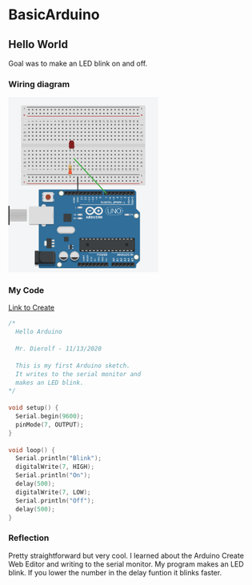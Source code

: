 # BasicArduino

## Hello World

Goal was to make an LED blink on and off.

### Wiring diagram

<img src="Images\HelloArduino.png" width = "300">

### My Code

[Link to Create](https://create.arduino.cc/editor/OneCHSEngr/278b79a8-ddf5-4306-bdc7-293704e709f9/preview)

```C++
/*
  Hello Arduino

  Mr. Dierolf - 11/13/2020

  This is my first Arduino sketch.
  It writes to the serial monitor and
  makes an LED blink.
*/

void setup() {
  Serial.begin(9600);
  pinMode(7, OUTPUT);
}

void loop() {
  Serial.println("Blink");
  digitalWrite(7, HIGH);
  Serial.println("On");
  delay(500);
  digitalWrite(7, LOW);
  Serial.println("Off");
  delay(500);
}

```

### Reflection

Pretty straightforward but very cool.  I learned about the Arduino Create Web Editor and writing to the serial monitor.  My program makes an LED blink.  If you lower the number in the delay funtion it blinks faster.
